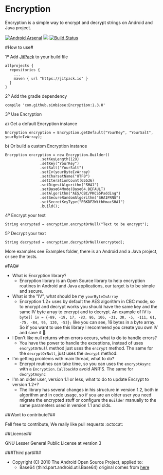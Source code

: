 Encryption
=====================

Encryption is a simple way to encrypt and decrypt strings on Android and Java project.

[![Android Arsenal](https://img.shields.io/badge/Android%20Arsenal-encryption-brightgreen.svg?style=flat)](https://android-arsenal.com/details/1/935) [![](https://jitpack.io/v/simbiose/Encryption.svg)](https://jitpack.io/#simbiose/Encryption) [![Build Status](https://semaphoreci.com/api/v1/projects/f74e04e6-bd08-4faa-ba77-a5ee51d0f82e/680132/badge.svg)](https://semaphoreci.com/ademar111190/encryption)

#How to use#

1º Add [JitPack](https://jitpack.io/) to your build file
```
allprojects {
  repositories {
    ...
    maven { url "https://jitpack.io" }
  }
}
```

2º Add the gradle dependency
```
compile 'com.github.simbiose:Encryption:1.3.0'
```

3º Use Encryption

a) Get a default Encryption instance
```
Encryption encryption = Encryption.getDefault("YourKey", "YourSalt", yourByteIvArray);
```

b) Or build a custom Encryption instance
```
Encryption encryption = new Encryption.Builder()
                .setKeyLength(128)
                .setKey("YourKey")
                .setSalt("YourSalt")
                .setIv(yourByteIvArray)
                .setCharsetName("UTF8")
                .setIterationCount(65536)
                .setDigestAlgorithm("SHA1")
                .setBase64Mode(Base64.DEFAULT)
                .setAlgorithm("AES/CBC/PKCS5Padding")
                .setSecureRandomAlgorithm("SHA1PRNG")
                .setSecretKeyType("PBKDF2WithHmacSHA1")
                .build();
```

4º Encrypt your text
```
String encrypted = encryption.encryptOrNull("Text to be encrypt");
```

5º Decrypt your text
```
String decrypted = encryption.decryptOrNull(encrypted);
```

More examples see Examples folder, there is an Android and a Java project, or see the tests.

#FAQ#

 - What is Encryption library?
	 - Encryption library is an Open Source library to help encryption routines in Android and Java applications, our target is to be simple and secure.
 - What is the "IV", what should be my `yourByteIvArray`
	 - Encryption 1.2+ uses by default the AES algorithm in CBC mode, so to encrypt and decrypt works you should have the same key and the same IV byte array to encrypt and to decrypt. An example of IV is `byte[] iv = {-89, -19, 17, -83, 86, 106, -31, 30, -5, -111, 61, -75, -84, 95, 120, -53};` like you can see, 16 bytes in a byte array. So if you want to use this library I recommend you create you own IV and save it :floppy_disk:.
 - I Don't like null returns when errors occurs, what to do to handle errors?
	 - You have the power to handle the exceptions, instead of uses `encryptOrNull` method just uses the `encrypt` method. The same for the `decryptOrNull`, just uses the `decrypt` method.
 - I'm getting problems with main thread, what to do?
	 - Encrypt routines can take time, so you can uses the `encryptAsync` with a `Encryption.Callback`to avoid ANR'S. The same for `decryptAsync`
 - I'm an older user, version 1.1 or less, what to do to update Encrypt to version 1.2+?
	 - The library has several changes in his structure in version 1.2, both in algorithm and in code usage, so if you are an older user you need migrate the encrypted stuff or configure the `Builder` manually to the same parameters used in version 1.1 and olds.


##Want to contribute?##

Fell free to contribute, We really like pull requests :octocat:

##License##

GNU Lesser General Public License at version 3


###Third part###

- Copyright (C) 2010 The Android Open Source Project, applied to:
	- Base64 (third.part.android.util.Base64) original comes from [here](https://github.com/android/platform_frameworks_base/blob/ab69e29c1927bdc6143324eba5ccd78f7c43128d/core/java/android/util/Base64.java)
